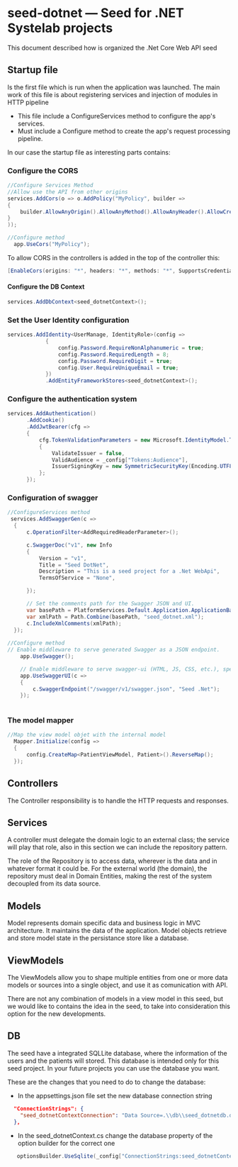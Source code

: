 # seed-dotnet — Seed for .NET Systelab projects

This document described how is organized the .Net Core Web API seed

## Startup file

Is the first file which is run when the application was launched. The main work of this file is about registering services and injection of modules in HTTP pipeline

- This file include a ConfigureServices method to configure the app's services.
- Must include a Configure method to create the app's request processing pipeline.

In our case the startup file as interesting parts contains:

### Configure the CORS
```c#
//Configure Services Method
//Allow use the API from other origins 
services.AddCors(o => o.AddPolicy("MyPolicy", builder =>
{
    builder.AllowAnyOrigin().AllowAnyMethod().AllowAnyHeader().AllowCredentials();
}
));

//Configure method
  app.UseCors("MyPolicy");

```

To allow CORS in the controllers is added in the top of the controller this:

```c#
[EnableCors(origins: "*", headers: "*", methods: "*", SupportsCredentials = true)]

```

#### Configure the DB Context
```c#
services.AddDbContext<seed_dotnetContext>();
```
### Set the User Identity configuration
```c#
services.AddIdentity<UserManage, IdentityRole>(config =>
            {
                config.Password.RequireNonAlphanumeric = true;
                config.Password.RequiredLength = 8;
                config.Password.RequireDigit = true;
                config.User.RequireUniqueEmail = true;
            })
            .AddEntityFrameworkStores<seed_dotnetContext>();
```

### Configure the authentication system

```c#
services.AddAuthentication()
      .AddCookie()
      .AddJwtBearer(cfg =>
      {
          cfg.TokenValidationParameters = new Microsoft.IdentityModel.Tokens.TokenValidationParameters()
          {
              ValidateIssuer = false,
              ValidAudience = _config["Tokens:Audience"],
              IssuerSigningKey = new SymmetricSecurityKey(Encoding.UTF8.GetBytes(_config["Tokens:Key"]))
          };
      });
```        
### Configuration of swagger
```c#
//ConfigureServices method
 services.AddSwaggerGen(c =>
  {
      c.OperationFilter<AddRequiredHeaderParameter>();

      c.SwaggerDoc("v1", new Info
      {
          Version = "v1",
          Title = "Seed DotNet",
          Description = "This is a seed project for a .Net WebApi",
          TermsOfService = "None",

      });

      // Set the comments path for the Swagger JSON and UI.
      var basePath = PlatformServices.Default.Application.ApplicationBasePath;
      var xmlPath = Path.Combine(basePath, "seed_dotnet.xml");
      c.IncludeXmlComments(xmlPath);
  });
            
//Configure method
// Enable middleware to serve generated Swagger as a JSON endpoint.
    app.UseSwagger();

    // Enable middleware to serve swagger-ui (HTML, JS, CSS, etc.), specifying the Swagger JSON endpoint.
    app.UseSwaggerUI(c =>
    {
        c.SwaggerEndpoint("/swagger/v1/swagger.json", "Seed .Net");
    });
            
```  

### The model mapper
```c#
//Map the view model objet with the internal model
  Mapper.Initialize(config =>
  {
      config.CreateMap<PatientViewModel, Patient>().ReverseMap();
  });
``` 

## Controllers

The Controller responsibility is to handle the HTTP requests and responses.

## Services
A controller must delegate the domain logic to an external class; the service will play that role, also in this section we can include the repository pattern.

The role of the Repository is to access data, wherever is the data and in whatever format it could be. For the external world (the domain), the repository must deal in Domain Entities, making the rest of the system decoupled from its data source.

## Models

Model represents domain specific data and business logic in MVC architecture. It maintains the data of the application. Model objects retrieve and store model state in the persistance store like a database.

## ViewModels

The ViewModels allow you to shape multiple entities from one or more data models or sources into a single object, and use it as comunication with API.

There are not any combination of models in a view model in this seed, but we would like to contains the idea in the seed, to take into consideration this option for the new developments.

## DB

The seed have a integrated SQLLite database, where the information of the users and the patients will stored. This database is intended only for this seed project. In your future projects you can use the database you want.

These are the changes that you need to do to change the database:

- In the appsettings.json file set the new database connection string

```json
  "ConnectionStrings": {
    "seed_dotnetContextConnection": "Data Source=.\\db\\seed_dotnetdb.db;"
  },
 ```
 
 - In the seed_dotnetContext.cs change the database property of the option builder for the correct one
 
 ```c#
    optionsBuilder.UseSqlite(_config["ConnectionStrings:seed_dotnetContextConnection"]);
 ```
